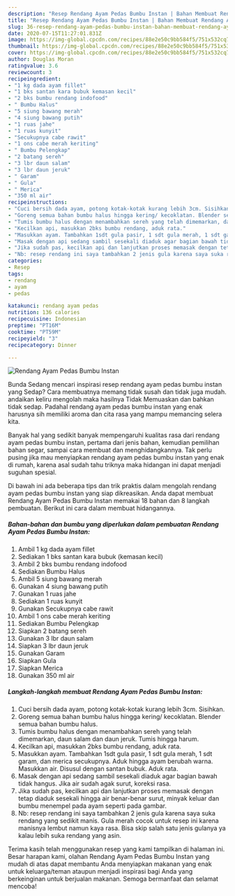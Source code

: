 ```yaml
---
description: "Resep Rendang Ayam Pedas Bumbu Instan | Bahan Membuat Rendang Ayam Pedas Bumbu Instan Yang Enak dan Simpel"
title: "Resep Rendang Ayam Pedas Bumbu Instan | Bahan Membuat Rendang Ayam Pedas Bumbu Instan Yang Enak dan Simpel"
slug: 36-resep-rendang-ayam-pedas-bumbu-instan-bahan-membuat-rendang-ayam-pedas-bumbu-instan-yang-enak-dan-simpel
date: 2020-07-15T11:27:01.831Z
image: https://img-global.cpcdn.com/recipes/88e2e50c9bb584f5/751x532cq70/rendang-ayam-pedas-bumbu-instan-foto-resep-utama.jpg
thumbnail: https://img-global.cpcdn.com/recipes/88e2e50c9bb584f5/751x532cq70/rendang-ayam-pedas-bumbu-instan-foto-resep-utama.jpg
cover: https://img-global.cpcdn.com/recipes/88e2e50c9bb584f5/751x532cq70/rendang-ayam-pedas-bumbu-instan-foto-resep-utama.jpg
author: Douglas Moran
ratingvalue: 3.6
reviewcount: 3
recipeingredient:
- "1 kg dada ayam fillet"
- "1 bks santan kara bubuk kemasan kecil"
- "2 bks bumbu rendang indofood"
- " Bumbu Halus"
- "5 siung bawang merah"
- "4 siung bawang putih"
- "1 ruas jahe"
- "1 ruas kunyit"
- "Secukupnya cabe rawit"
- "1 ons cabe merah keriting"
- " Bumbu Pelengkap"
- "2 batang sereh"
- "3 lbr daun salam"
- "3 lbr daun jeruk"
- " Garam"
- " Gula"
- " Merica"
- "350 ml air"
recipeinstructions:
- "Cuci bersih dada ayam, potong kotak-kotak kurang lebih 3cm. Sisihkan."
- "Goreng semua bahan bumbu halus hingga kering/ kecoklatan. Blender semua bahan bumbu halus."
- "Tumis bumbu halus dengan menambahkan sereh yang telah dimemarkan, daun salam dan daun jeruk. Tumis hingga harum."
- "Kecilkan api, masukkan 2bks bumbu rendang, aduk rata."
- "Masukkan ayam. Tambahkan 1sdt gula pasir, 1 sdt gula merah, 1 sdt garam, dan merica secukupnya. Aduk hingga ayam berubah warna. Masukkan air. Disusul dengan santan bubuk. Aduk rata."
- "Masak dengan api sedang sambil sesekali diaduk agar bagian bawah tidak hangus. Jika air sudah agak surut, koreksi rasa."
- "Jika sudah pas, kecilkan api dan lanjutkan proses memasak dengan tetap diaduk sesekali hingga air benar-benar surut, minyak keluar dan bumbu menempel pada ayam seperti pada gambar."
- "Nb: resep rendang ini saya tambahkan 2 jenis gula karena saya suka rendang yang sedikit manis. Gula merah cocok untuk resep ini karena manisnya lembut namun kaya rasa. Bisa skip salah satu jenis gulanya ya kalau lebih suka rendang yang asin."
categories:
- Resep
tags:
- rendang
- ayam
- pedas

katakunci: rendang ayam pedas 
nutrition: 136 calories
recipecuisine: Indonesian
preptime: "PT16M"
cooktime: "PT59M"
recipeyield: "3"
recipecategory: Dinner

---
```



![Rendang Ayam Pedas Bumbu Instan](https://img-global.cpcdn.com/recipes/88e2e50c9bb584f5/751x532cq70/rendang-ayam-pedas-bumbu-instan-foto-resep-utama.jpg)

Bunda Sedang mencari inspirasi resep rendang ayam pedas bumbu instan yang Sedap? Cara membuatnya memang tidak susah dan tidak juga mudah. andaikan keliru mengolah maka hasilnya Tidak Memuaskan dan bahkan tidak sedap. Padahal rendang ayam pedas bumbu instan yang enak harusnya sih memiliki aroma dan cita rasa yang mampu memancing selera kita.

Banyak hal yang sedikit banyak mempengaruhi kualitas rasa dari rendang ayam pedas bumbu instan, pertama dari jenis bahan, kemudian pemilihan bahan segar, sampai cara membuat dan menghidangkannya. Tak perlu pusing jika mau menyiapkan rendang ayam pedas bumbu instan yang enak di rumah, karena asal sudah tahu triknya maka hidangan ini dapat menjadi suguhan spesial.




Di bawah ini ada beberapa tips dan trik praktis dalam mengolah rendang ayam pedas bumbu instan yang siap dikreasikan. Anda dapat membuat Rendang Ayam Pedas Bumbu Instan memakai 18 bahan dan 8 langkah pembuatan. Berikut ini cara dalam membuat hidangannya.

<!--inarticleads1-->

##### Bahan-bahan dan bumbu yang diperlukan dalam pembuatan Rendang Ayam Pedas Bumbu Instan:

1. Ambil 1 kg dada ayam fillet
1. Sediakan 1 bks santan kara bubuk (kemasan kecil)
1. Ambil 2 bks bumbu rendang indofood
1. Sediakan  Bumbu Halus
1. Ambil 5 siung bawang merah
1. Gunakan 4 siung bawang putih
1. Gunakan 1 ruas jahe
1. Sediakan 1 ruas kunyit
1. Gunakan Secukupnya cabe rawit
1. Ambil 1 ons cabe merah keriting
1. Sediakan  Bumbu Pelengkap
1. Siapkan 2 batang sereh
1. Gunakan 3 lbr daun salam
1. Siapkan 3 lbr daun jeruk
1. Gunakan  Garam
1. Siapkan  Gula
1. Siapkan  Merica
1. Gunakan 350 ml air




<!--inarticleads2-->

##### Langkah-langkah membuat Rendang Ayam Pedas Bumbu Instan:

1. Cuci bersih dada ayam, potong kotak-kotak kurang lebih 3cm. Sisihkan.
1. Goreng semua bahan bumbu halus hingga kering/ kecoklatan. Blender semua bahan bumbu halus.
1. Tumis bumbu halus dengan menambahkan sereh yang telah dimemarkan, daun salam dan daun jeruk. Tumis hingga harum.
1. Kecilkan api, masukkan 2bks bumbu rendang, aduk rata.
1. Masukkan ayam. Tambahkan 1sdt gula pasir, 1 sdt gula merah, 1 sdt garam, dan merica secukupnya. Aduk hingga ayam berubah warna. Masukkan air. Disusul dengan santan bubuk. Aduk rata.
1. Masak dengan api sedang sambil sesekali diaduk agar bagian bawah tidak hangus. Jika air sudah agak surut, koreksi rasa.
1. Jika sudah pas, kecilkan api dan lanjutkan proses memasak dengan tetap diaduk sesekali hingga air benar-benar surut, minyak keluar dan bumbu menempel pada ayam seperti pada gambar.
1. Nb: resep rendang ini saya tambahkan 2 jenis gula karena saya suka rendang yang sedikit manis. Gula merah cocok untuk resep ini karena manisnya lembut namun kaya rasa. Bisa skip salah satu jenis gulanya ya kalau lebih suka rendang yang asin.




Terima kasih telah menggunakan resep yang kami tampilkan di halaman ini. Besar harapan kami, olahan Rendang Ayam Pedas Bumbu Instan yang mudah di atas dapat membantu Anda menyiapkan makanan yang enak untuk keluarga/teman ataupun menjadi inspirasi bagi Anda yang berkeinginan untuk berjualan makanan. Semoga bermanfaat dan selamat mencoba!

